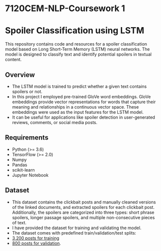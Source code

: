# 7120CEM-NLP-Coursework 1

# Spoiler Classification using LSTM 

This repository contains code and resources for a spoiler classification model based on Long Short-Term Memory (LSTM) neural networks. The model is designed to classify text and identify potential spoilers in textual content.

## Overview
- The LSTM model is trained to predict whether a given text contains spoilers or not.
- In this project I employed pre-trained GloVe word embeddings. GloVe embeddings provide vector representations for words that capture their meaning and 
  relationships in a continuous vector space. These embeddings were used as the input features for the LSTM model.
- It can be useful for applications like spoiler detection in user-generated reviews, comments, or social media posts.

## Requirements
- Python (>= 3.6)
- TensorFlow (>= 2.0)
- Numpy
- Pandas
- scikit-learn
- Jupyter Notebook

## Dataset
- This dataset contains the clickbait posts and manually cleaned versions of the linked documents, and extracted spoilers for each clickbait post.
  Additionally, the spoilers are categorized into three types: short phrase spoilers, longer passage spoilers, and multiple non-consecutive pieces of text.
- I have provided the dataset for training and validating the model.
- The dataset comes with predefined train/validation/test splits:
- [3,200 posts for training](training.jsonl)
- [800 posts for validation](validation.jsonl).

